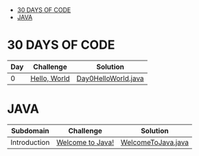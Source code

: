* [30 DAYS OF CODE](#30-days-of-code)
* [JAVA](#java)


# 30 DAYS OF CODE
| Day | Challenge | Solution |
| --- | --- | --- |
| 0 | [Hello, World](https://www.hackerrank.com/challenges/welcome-to-java/problem) | [Day0HelloWorld.java](https://github.com/zurbaevi/HackerRank/blob/main/src/main/java/com/hackerrank/Java/WelcomeToJava.java) |


# JAVA
| Subdomain | Challenge | Solution |
| --- | --- | --- |
| Introduction |[Welcome to Java!](https://www.hackerrank.com/challenges/30-hello-world/problem) | [WelcomeToJava.java](https://github.com/zurbaevi/codewars/blob/main/src/main/java/com/codewars/kyu6/MostFrequentWeekdays.java) |
